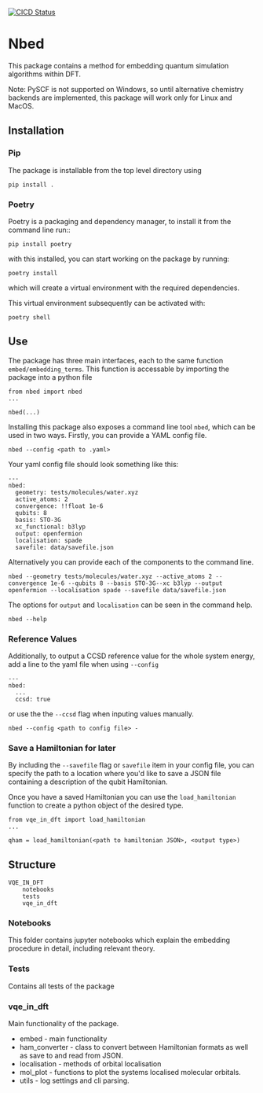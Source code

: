 [![CICD Status](https://github.com/AlexisRalli/VQE_in_DFT/actions/workflows/actions.yaml/badge.svg?branch=master)](https://github.com/AlexisRalli/VQE_in_DFT/actions/workflows/actions.yaml)

# Nbed

This package contains a method for embedding quantum simulation algorithms within DFT.

Note: PySCF is not supported on Windows, so until alternative chemistry backends are implemented, this package will work only for Linux and MacOS.
## Installation
### Pip

The package is installable from the top level directory using

```
pip install .
```
### Poetry

Poetry is a packaging and dependency manager, to install it from the command line run::

    pip install poetry

with this installed, you can start working on the package by running:

    poetry install

which will create a virtual environment with the required dependencies.

This virtual environment subsequently can be activated with:

    poetry shell
## Use

The package has three main interfaces, each to the same function `embed/embedding_terms`. This function is accessable by importing the package into a python file

```
from nbed import nbed
...

nbed(...)
```

Installing this package also exposes a command line tool `nbed`, which can be used in two ways. Firstly, you can provide a YAML config file.

```
nbed --config <path to .yaml>
```

Your yaml config file should look something like this:

```
---
nbed:
  geometry: tests/molecules/water.xyz
  active_atoms: 2
  convergence: !!float 1e-6
  qubits: 8
  basis: STO-3G
  xc_functional: b3lyp
  output: openfermion
  localisation: spade
  savefile: data/savefile.json
```

Alternatively you can provide each of the components to the command line.

```
nbed --geometry tests/molecules/water.xyz --active_atoms 2 --convergence 1e-6 --qubits 8 --basis STO-3G--xc b3lyp --output openfermion --localisation spade --savefile data/savefile.json
```

The options for `output` and `localisation` can be seen in the command help.

```
nbed --help
```

### Reference Values

Additionally, to output a CCSD reference value for the whole system energy, add a line to the yaml file when using `--config`

```
---
nbed:
  ...
  ccsd: true

```

or use the the `--ccsd` flag when inputing values manually.

```
nbed --config <path to config file> -
```

### Save a Hamiltonian for later

By including the `--savefile` flag or `savefile` item in your config file, you can specify the path to a location where you'd like to save a JSON file containing a description of the qubit Hamiltonian.

Once you have a saved Hamiltonian you can use the `load_hamiltonian` function to create a python object of the desired type.

```
from vqe_in_dft import load_hamiltonian
...

qham = load_hamiltonian(<path to hamiltonian JSON>, <output type>)
```

## Structure

```
VQE_IN_DFT
    notebooks
    tests
    vqe_in_dft
```

### Notebooks

This folder contains jupyter notebooks which explain the embedding procedure in detail, including relevant theory.

### Tests

Contains all tests of the package

### vqe_in_dft

Main functionality of the package.

- embed - main functionality
- ham_converter - class to convert between Hamiltonian formats as well as save to and read from JSON.
- localisation - methods of orbital localisation
- mol_plot - functions to plot the systems localised molecular orbitals.
- utils - log settings and cli parsing.